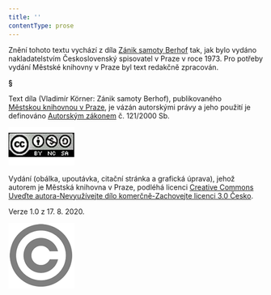 ```yaml
---
title: ''
contentType: prose
---
```


<section>

Znění tohoto textu vychází z díla [Zánik samoty Berhof](https://search.mlp.cz/cz/titul/zanik-samoty-berhof/134630/#book-content) tak, jak bylo vydáno nakladatelstvím Československý spisovatel v Praze v roce 1973. Pro potřeby vydání Městské knihovny v Praze byl text redakčně zpracován.

**§**

Text díla (Vladimír Körner: Zánik samoty Berhof), publikovaného [Městskou knihovnou v Praze](https://www.mlp.cz/cz/), je vázán autorskými právy a jeho použití je definováno [Autorským zákonem](https://www.mkcr.cz/predpisy-zakonu-709.html) č. 121/2000 Sb.

[![image001.jpg](./resources/image001_fmt.png)](https://creativecommons.org/licenses/by-nc-sa/3.0/cz/)

Vydání (obálka, upoutávka, citační stránka a grafická úprava), jehož autorem je Městská knihovna v Praze, podléhá licenci [Creative Commons Uveďte autora-Nevyužívejte dílo komerčně-Zachovejte licenci 3.0 Česko](https://creativecommons.org/licenses/by-nc-sa/3.0/cz/).

Verze 1.0 z 17. 8. 2020.

</section>

<section>

![image002.jpg](./resources/image002_fmt.png)

</section>
